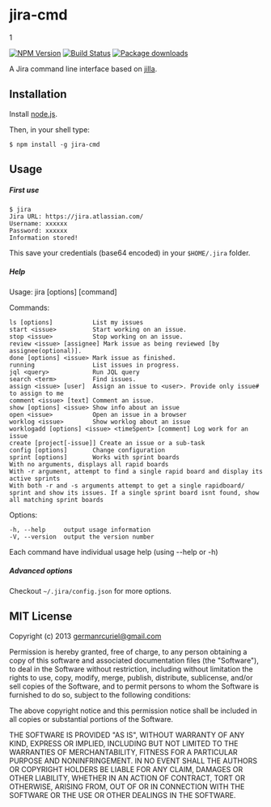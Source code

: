 jira-cmd
========
1

[![NPM Version](https://badge.fury.io/js/jira-cmd.svg)](https://npmjs.org/package/jira-cmd)
[![Build Status](https://api.travis-ci.org/germanrcuriel/jira-cmd.svg?branch=master)](https://travis-ci.org/germanrcuriel/jira-cmd)
[![Package downloads](http://img.shields.io/npm/dm/jira-cmd.svg)](https://npmjs.org/package/jira-cmd)


A Jira command line interface based on [jilla](https://github.com/godmodelabs/jilla).

## Installation

Install [node.js](http://nodejs.org/).

Then, in your shell type:

    $ npm install -g jira-cmd

## Usage

##### First use

    $ jira
    Jira URL: https://jira.atlassian.com/
    Username: xxxxxx
    Password: xxxxxx
    Information stored!

This save your credentials (base64 encoded) in your `$HOME/.jira` folder.

##### Help

Usage: jira [options] [command]

  Commands:

    ls [options]           List my issues
    start <issue>          Start working on an issue.
    stop <issue>           Stop working on an issue.
    review <issue> [assignee] Mark issue as being reviewed [by assignee(optional)].
    done [options] <issue> Mark issue as finished.
    running                List issues in progress.
    jql <query>            Run JQL query
    search <term>          Find issues.
    assign <issue> [user]  Assign an issue to <user>. Provide only issue# to assign to me
    comment <issue> [text] Comment an issue.
    show [options] <issue> Show info about an issue
    open <issue>           Open an issue in a browser
    worklog <issue>        Show worklog about an issue
    worklogadd [options] <issue> <timeSpent> [comment] Log work for an issue
    create [project[-issue]] Create an issue or a sub-task
    config [options]       Change configuration
    sprint [options]       Works with sprint boards
    With no arguments, displays all rapid boards
    With -r argument, attempt to find a single rapid board and display its active sprints
    With both -r and -s arguments attempt to get a single rapidboard/ sprint and show its issues. If a single sprint board isnt found, show all matching sprint boards

  Options:

    -h, --help     output usage information
    -V, --version  output the version number

Each command have individual usage help (using --help or -h)

##### Advanced options
Checkout ```~/.jira/config.json``` for more options.

## MIT License

Copyright (c) 2013 <germanrcuriel@gmail.com>

Permission is hereby granted, free of charge, to any person obtaining a copy of this software and associated documentation files (the "Software"), to deal in the Software without restriction, including without limitation the rights to use, copy, modify, merge, publish, distribute, sublicense, and/or sell copies of the Software, and to permit persons to whom the Software is furnished to do so, subject to the following conditions:

The above copyright notice and this permission notice shall be included in all copies or substantial portions of the Software.

THE SOFTWARE IS PROVIDED "AS IS", WITHOUT WARRANTY OF ANY KIND, EXPRESS OR IMPLIED, INCLUDING BUT NOT LIMITED TO THE WARRANTIES OF MERCHANTABILITY, FITNESS FOR A PARTICULAR PURPOSE AND NONINFRINGEMENT. IN NO EVENT SHALL THE AUTHORS OR COPYRIGHT HOLDERS BE LIABLE FOR ANY CLAIM, DAMAGES OR OTHER LIABILITY, WHETHER IN AN ACTION OF CONTRACT, TORT OR OTHERWISE, ARISING FROM, OUT OF OR IN CONNECTION WITH THE SOFTWARE OR THE USE OR OTHER DEALINGS IN THE SOFTWARE.


